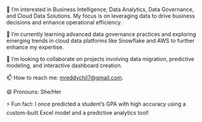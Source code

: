 👀 I’m interested in Business Intelligence, Data Analytics, Data Governance, and Cloud Data Solutions. My focus is on leveraging data to drive business decisions and enhance operational efficiency.

🌱 I’m currently learning advanced data governance practices and exploring emerging trends in cloud data platforms like Snowflake and AWS to further enhance my expertise.

💞️ I’m looking to collaborate on projects involving data migration, predictive modeling, and interactive dashboard creation. 

📫 How to reach me: mreddychil7@gmail.com.

😄 Pronouns: She/Her

⚡ Fun fact: I once predicted a student’s GPA with high accuracy using a custom-built Excel model and a predictive analytics tool!

<!---
rchillakuru/rchillakuru is a ✨ special ✨ repository because its `README.md` (this file) appears on your GitHub profile.
You can click the Preview link to take a look at your changes.
--->
